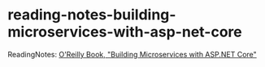 # reading-notes-building-microservices-with-asp-net-core
ReadingNotes:  [O'Reilly Book, "Building Microservices with ASP.NET Core"](http://shop.oreilly.com/product/0636920052074.do)
